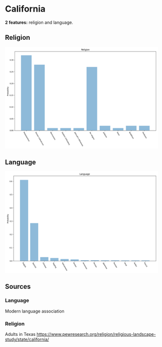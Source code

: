 # California
**2 features:** religion and language.

## Religion

![Religion](img/religion.png)

## Language

![Language](img/language.png)

## Sources

### Language

Modern language association

### Religion

Adults in Texas https://www.pewresearch.org/religion/religious-landscape-study/state/california/